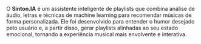 O **Sinton.IA** é um assistente inteligente de playlists que combina análise de áudio, letras e técnicas de machine learning para recomendar músicas de forma personalizada. Ele foi desenvolvido para entender o humor desejado pelo usuário e, a partir disso, gerar playlists alinhadas ao seu estado emocional, tornando a experiência musical mais envolvente e interativa.
